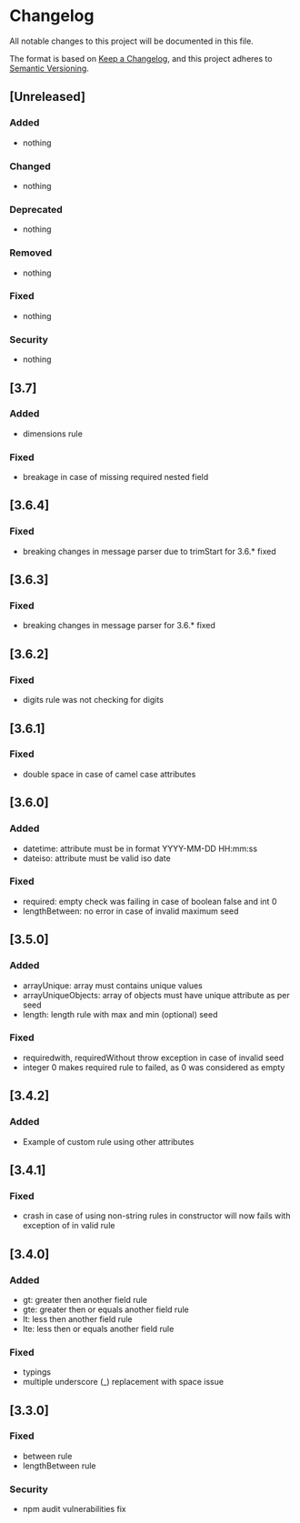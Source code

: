# Changelog

All notable changes to this project will be documented in this file.

The format is based on [Keep a Changelog](https://keepachangelog.com/en/1.0.0/),
and this project adheres to [Semantic Versioning](https://semver.org/spec/v2.0.0.html).

## [Unreleased]

### Added

- nothing

### Changed

- nothing

### Deprecated

- nothing

### Removed

- nothing

### Fixed

- nothing

### Security

- nothing

## [3.7]

### Added

- dimensions rule

### Fixed

- breakage in case of missing required nested field

## [3.6.4]

### Fixed

- breaking changes in message parser due to trimStart for 3.6.* fixed

## [3.6.3]

### Fixed

- breaking changes in message parser for 3.6.* fixed

## [3.6.2]

### Fixed

- digits rule was not checking for digits

## [3.6.1]

### Fixed

- double space in case of camel case attributes

## [3.6.0]

### Added

- datetime: attribute must be in format YYYY-MM-DD HH:mm:ss
- dateiso: attribute must be valid iso date

### Fixed

- required: empty check was failing in case of boolean false and int 0
- lengthBetween: no error in case of invalid maximum seed

## [3.5.0]

### Added

- arrayUnique: array must contains unique values
- arrayUniqueObjects: array of objects must have unique attribute as per seed
- length: length rule with max and min (optional) seed

### Fixed

- requiredwith, requiredWithout throw exception in case of invalid seed
- integer 0 makes required rule to failed, as 0 was considered as empty

## [3.4.2]

### Added

- Example of custom rule using other attributes

## [3.4.1]

### Fixed

- crash in case of using non-string rules in constructor will now fails with exception of in valid rule

## [3.4.0]

### Added

- gt: greater then another field rule
- gte: greater then or equals another field rule
- lt: less then another field rule
- lte: less then or equals another field rule

### Fixed

- typings
- multiple underscore (_) replacement with space issue

## [3.3.0]

### Fixed

- between rule
- lengthBetween rule

### Security

- npm audit vulnerabilities fix
